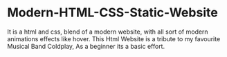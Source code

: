 # Modern-HTML-CSS-Static-Website
It is a html and css, blend of a modern website, with all sort of modern animations effects like hover. This Html Website is a tribute to my favourite Musical Band Coldplay, As a beginner its a basic effort.

